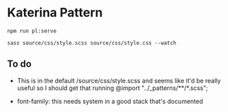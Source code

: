 # Katerina Pattern

``` npm run pl:serve ```

``` sass source/css/style.scss source/css/style.css --watch ```



## To do

- This is in the default /source/css/style.scss and seems like it'd be really useful so I should get that running @import "../_patterns/**/*.scss";

- font-family: this needs system in a good stack that's documented
